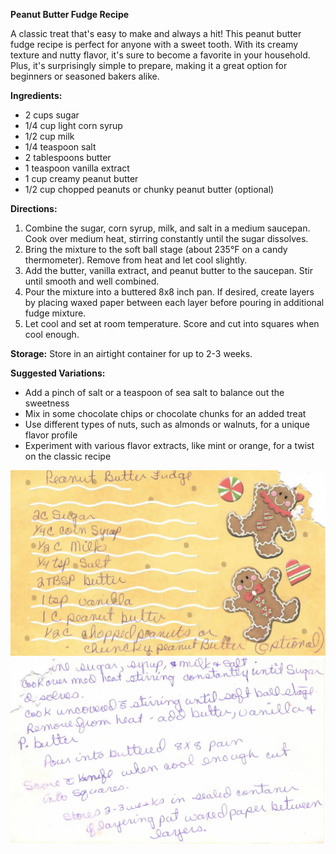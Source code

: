 **Peanut Butter Fudge Recipe**

A classic treat that's easy to make and always a hit! This peanut butter fudge recipe is perfect for anyone with a sweet tooth. With its creamy texture and nutty flavor, it's sure to become a favorite in your household. Plus, it's surprisingly simple to prepare, making it a great option for beginners or seasoned bakers alike.

**Ingredients:**

* 2 cups sugar
* 1/4 cup light corn syrup
* 1/2 cup milk
* 1/4 teaspoon salt
* 2 tablespoons butter
* 1 teaspoon vanilla extract
* 1 cup creamy peanut butter
* 1/2 cup chopped peanuts or chunky peanut butter (optional)

**Directions:**

1. Combine the sugar, corn syrup, milk, and salt in a medium saucepan. Cook over medium heat, stirring constantly until the sugar dissolves.
2. Bring the mixture to the soft ball stage (about 235°F on a candy thermometer). Remove from heat and let cool slightly.
3. Add the butter, vanilla extract, and peanut butter to the saucepan. Stir until smooth and well combined.
4. Pour the mixture into a buttered 8x8 inch pan. If desired, create layers by placing waxed paper between each layer before pouring in additional fudge mixture.
5. Let cool and set at room temperature. Score and cut into squares when cool enough.

**Storage:** Store in an airtight container for up to 2-3 weeks.

**Suggested Variations:**

* Add a pinch of salt or a teaspoon of sea salt to balance out the sweetness
* Mix in some chocolate chips or chocolate chunks for an added treat
* Use different types of nuts, such as almonds or walnuts, for a unique flavor profile
* Experiment with various flavor extracts, like mint or orange, for a twist on the classic recipe



![Recipe scan 1](images/Peanut%20Butter%20Fudge-1.webp)
![Recipe scan 2](images/Peanut%20Butter%20Fudge-2.webp)